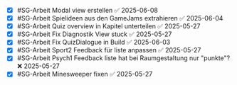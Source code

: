 - [x] #SG-Arbeit Modal view erstellen ✅ 2025-06-08
- [x] #SG-Arbeit Spielideen aus den GameJams extrahieren ✅ 2025-06-04
- [x] #SG-Arbeit Quiz overview in Kapitel unterteilen ✅ 2025-05-27
- [x] #SG-Arbeit Fix Diagnostik View stuck ✅ 2025-05-27
- [x] #SG-Arbeit Fix QuizDialogue in Build ✅ 2025-06-03
- [x] #SG-Arbeit Sport2 Feedback für liste anpassen ✅ 2025-05-27
- [x] #SG-Arbeit Psych1 Feedback liste hat bei Raumgestaltung nur "punkte"? ❌ 2025-05-27
- [x] #SG-Arbeit Minesweeper fixen ✅ 2025-05-27